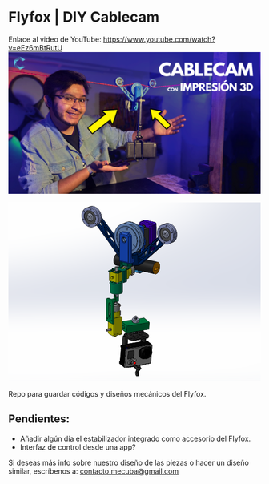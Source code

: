 # Flyfox | DIY Cablecam
Enlace al video de YouTube: https://www.youtube.com/watch?v=eEz6mBtRutU
![Algoaca](miniatura.png?raw=true "Thumbnail")



![Algoaca](ensamblajeSolid.png?raw=true "Thumbnail")

Repo para guardar códigos y diseños mecánicos del Flyfox.

## Pendientes:
- Añadir algún día el estabilizador integrado como accesorio del Flyfox.
- Interfaz de control desde una app?


Si deseas más info sobre nuestro diseño de las piezas o hacer un diseño similar, escríbenos a: contacto.mecuba@gmail.com
